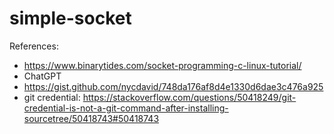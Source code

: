 # simple-socket
References: 
- https://www.binarytides.com/socket-programming-c-linux-tutorial/
- ChatGPT
- https://gist.github.com/nycdavid/748da176af8d4e1330d6dae3c476a925
- git credential: https://stackoverflow.com/questions/50418249/git-credential-is-not-a-git-command-after-installing-sourcetree/50418743#50418743